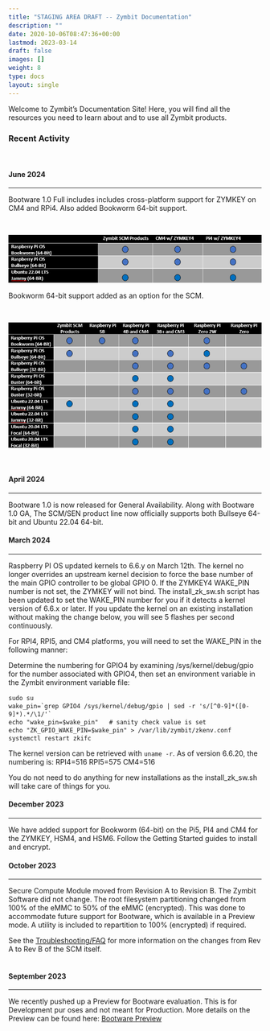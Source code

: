 ```yaml
---
title: "STAGING AREA DRAFT -- Zymbit Documentation"
description: ""
date: 2020-10-06T08:47:36+00:00
lastmod: 2023-03-14
draft: false
images: []
weight: 8
type: docs
layout: single
---
```


Welcome to Zymbit’s Documentation Site! Here, you will find all the resources you need to learn about and to use all Zymbit products.

### Recent Activity
<br>


#### June 2024
-----

Bootware 1.0 Full includes includes cross-platform support for ZYMKEY on CM4 and RPi4. Also added Bookworm 64-bit support.

<br>

![Bootware Platform Support](supported-bootware-dots.png)
<br>


Bookworm 64-bit support added as an option for the SCM.

<br>

![supported OSs](supported-os-dots.png) 
<br>

<br>

#### April 2024
-----
Bootware 1.0 is now released for General Availability. Along with Bootware 1.0 GA, The SCM/SEN product line now officially supports both Bullseye 64-bit and Ubuntu 22.04 64-bit.


#### March 2024
-----
Raspberry PI OS updated kernels to 6.6.y on March 12th. The kernel no longer overrides an upstream kernel decision to force the base number of the main GPIO controller to be global GPIO 0. If the ZYMKEY4 WAKE_PIN number is not set, the ZYMKEY will not bind. The install_zk_sw.sh script has been updated to set the WAKE_PIN number for you if it detects a kernel version of 6.6.x or later. If you update the kernel on an existing installation without making the change below, you will see 5 flashes per second continuously.

For RPI4, RPI5, and CM4 platforms, you will need to set the WAKE_PIN in the following manner:

Determine the numbering for GPIO4 by examining /sys/kernel/debug/gpio for the number associated with GPIO4, then set an environment variable in the Zymbit environment variable file:

```
sudo su
wake_pin=`grep GPIO4 /sys/kernel/debug/gpio | sed -r 's/[^0-9]*([0-9]*).*/\1/'`
echo "wake_pin=$wake_pin"   # sanity check value is set
echo "ZK_GPIO_WAKE_PIN=$wake_pin" > /var/lib/zymbit/zkenv.conf
systemctl restart zkifc
```

The kernel version can be retrieved with `uname -r`. As of version 6.6.20, the numbering is: RPI4=516 RPI5=575 CM4=516

You do not need to do anything for new installations as the install_zk_sw.sh will take care of things for you.


#### December 2023
-----
We have added support for Bookworm (64-bit) on the Pi5, PI4 and CM4 for the ZYMKEY, HSM4, and HSM6. Follow the Getting Started guides to install and encrypt. 

#### October 2023
-----
Secure Compute Module moved from Revision A to Revision B. The Zymbit Software did not change. The root filesystem partitioning changed from 100% of the eMMC to 50% of the eMMC (encrypted). This was done to accommodate future support for Bootware, which is available in a Preview mode. A utility is included to repartition to 100% (encrypted) if required. 

See the [Troubleshooting/FAQ](troubleshooting/scm) for more information on the changes from Rev A to Rev B of the SCM itself.
<br>
<br>

#### September 2023
-----
We recently pushed up a Preview for Bootware evaluation. This is for Development pur
oses and not meant for Production. More details on the Preview can be found here:  [Bootware Preview](bootware-preview)
